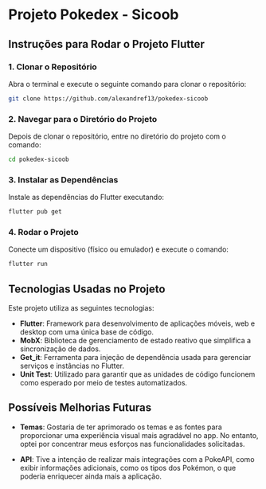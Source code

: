 # Projeto Pokedex - Sicoob

## Instruções para Rodar o Projeto Flutter

### 1. Clonar o Repositório

Abra o terminal e execute o seguinte comando para clonar o repositório:

```bash
git clone https://github.com/alexandref13/pokedex-sicoob
```

### 2. Navegar para o Diretório do Projeto

Depois de clonar o repositório, entre no diretório do projeto com o comando:

```bash
cd pokedex-sicoob
```

### 3. Instalar as Dependências

Instale as dependências do Flutter executando:

```bash
flutter pub get
```

### 4. Rodar o Projeto

Conecte um dispositivo (físico ou emulador) e execute o comando:

```bash
flutter run
```

## Tecnologias Usadas no Projeto

Este projeto utiliza as seguintes tecnologias:

- **Flutter**: Framework para desenvolvimento de aplicações móveis, web e desktop com uma única base de código.
- **MobX**: Biblioteca de gerenciamento de estado reativo que simplifica a sincronização de dados.
- **Get_it**: Ferramenta para injeção de dependência usada para gerenciar serviços e instâncias no Flutter.
- **Unit Test**: Utilizado para garantir que as unidades de código funcionem como esperado por meio de testes automatizados.

## Possíveis Melhorias Futuras

- **Temas**: Gostaria de ter aprimorado os temas e as fontes para proporcionar uma experiência visual mais agradável no app. No entanto, optei por concentrar meus esforços nas funcionalidades solicitadas.

- **API**: Tive a intenção de realizar mais integrações com a PokeAPI, como exibir informações adicionais, como os tipos dos Pokémon, o que poderia enriquecer ainda mais a aplicação.
